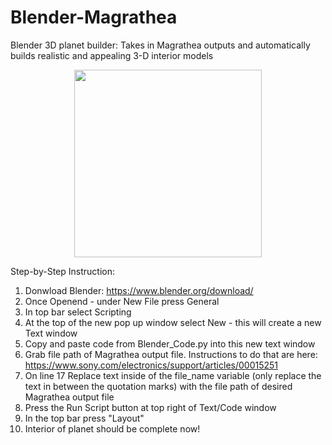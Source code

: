 # Blender-Magrathea
Blender 3D planet builder: Takes in Magrathea outputs and automatically builds realistic and appealing 3-D interior models

 <p align="center">
<img width = "300" src="planet443#5.png"/>
 </p>

Step-by-Step Instruction:
1. Donwload Blender: https://www.blender.org/download/
2. Once Openend - under New File press General
3. In top bar select Scripting
4. At the top of the new pop up window select New - this will create a new Text window
5. Copy and paste code from Blender_Code.py into this new text window
6. Grab file path of Magrathea output file. Instructions to do that are here: https://www.sony.com/electronics/support/articles/00015251
7. On line 17 Replace text inside of the file_name variable (only replace the text in between the quotation marks) with the file path of desired Magrathea output file
8. Press the Run Script button at top right of Text/Code window
9. In the top bar press "Layout"
10. Interior of planet should be complete now!
